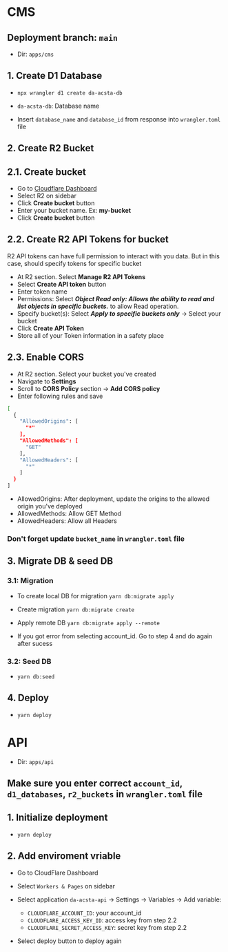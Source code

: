 # CMS

## Deployment branch: `main`

- Dir: `apps/cms`

## 1. Create D1 Database

- `npx wrangler d1 create da-acsta-db`
- `da-acsta-db`: Database name

- Insert `database_name` and `database_id` from response into `wrangler.toml` file
## 2. Create R2 Bucket

## 2.1. Create bucket
- Go to [Cloudflare Dashboard](https://dash.cloudflare.com) 
- Select R2 on sidebar
- Click **Create bucket** button
- Enter your bucket name. Ex: **my-bucket**
- Click **Create bucket** button


## 2.2. Create R2 API Tokens for bucket
R2 API tokens can have full permission to interact with you data. But in this case, should specify tokens for specific bucket

- At R2 section. Select **Manage R2 API Tokens**
- Select **Create API token** button
- Enter token name
- Permissions: Select ***Object Read only: Allows the ability to read and list objects in specific buckets.*** to allow Read operation.
- Specify bucket(s): Select ***Apply to specific buckets only*** -> Select your bucket
- Click **Create API Token**
- Store all of your Token information in a safety place

## 2.3. Enable CORS
- At R2 section. Select your bucket you've created
- Navigate to **Settings** 
- Scroll to **CORS Policy** section -> **Add CORS policy**
- Enter following rules and save
```sh
[
  {
    "AllowedOrigins": [
      "*"
    ],
    "AllowedMethods": [
      "GET"
    ],
    "AllowedHeaders": [
      "*"
    ]
  }
]
```
- AllowedOrigins: After deployment, update the origins to the allowed origin you've deployed
- AllowedMethods: Allow GET Method
- AllowedHeaders: Allow all Headers

### Don't forget update `bucket_name` in `wrangler.toml` file

## 3. Migrate DB & seed DB

### 3.1: Migration
- To create local DB for migration
`yarn db:migrate apply`

- Create migration
`yarn db:migrate create`

- Apply remote DB
`yarn db:migrate apply --remote`
- If you got error from selecting account_id. Go to step 4 and do again after sucess
### 3.2: Seed DB

- `yarn db:seed`

## 4. Deploy 

- `yarn deploy`

# API

- Dir: `apps/api`

## Make sure you enter correct `account_id`, `d1_databases`, `r2_buckets` in `wrangler.toml` file

## 1. Initialize deployment
- `yarn deploy`

## 2. Add enviroment vriable
- Go to CloudFlare Dashboard
- Select `Workers & Pages` on sidebar
- Select application `da-acsta-api` -> Settings -> Variables -> Add variable:

  - `CLOUDFLARE_ACCOUNT_ID`: your account_id
  - `CLOUDFLARE_ACCESS_KEY_ID`: access key from step 2.2
  - `CLOUDFLARE_SECRET_ACCESS_KEY`: secret key from step 2.2

- Select deploy button to deploy again